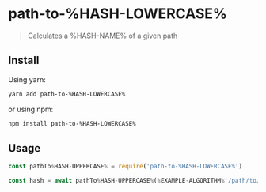 # path-to-%HASH-LOWERCASE%

> Calculates a %HASH-NAME% of a given path

## Install

Using yarn:
```sh
yarn add path-to-%HASH-LOWERCASE%
```

or using npm:
```sh
npm install path-to-%HASH-LOWERCASE%
```

## Usage
```javascript
const pathTo%HASH-UPPERCASE% = require('path-to-%HASH-LOWERCASE%')

const hash = await pathTo%HASH-UPPERCASE%(%EXAMPLE-ALGORITHM%'/path/to/file')
```
